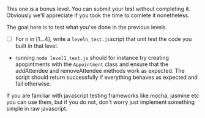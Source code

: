 This one is a bonus level.
You can submit your test without completing it.
Obviously we'll appreciate if you took the time to comlete it nonetheless.

The goal here is to test what you've done in the previous levels.
 * [ ] For n in [1...4], write a `leveln_test.js`script that unit test the code you built in that level.
 * running `node level1_test.js` should for instance try creating apopintments with the `Appointment` class and ensure that the addAttendee and removeAttendee methods work as expected. The script should return successfully if everything behaves as expected and fail otherwise.

 If you are familiar with javascript testing frameworks like mocha, jasmine etc you can use them, but if you do not, don't worry just implement something simple in raw javascript.